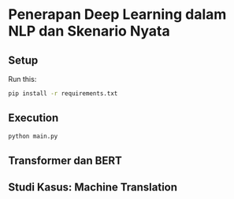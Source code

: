 # Penerapan Deep Learning dalam NLP dan Skenario Nyata
## Setup
Run this:
```bash
pip install -r requirements.txt
```

## Execution
```bash
python main.py
```
## Transformer dan BERT
## Studi Kasus: Machine Translation

